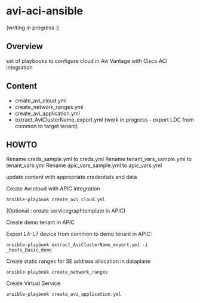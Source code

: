 # avi-aci-ansible
(writing in progress :)

## Overview
set of playbooks to configure cloud in Avi Vantage with Cisco ACI integration

## Content

- create_avi_cloud.yml
- create_network_ranges.yml
- create_avi_application.yml
- extract_AviClusterName_export.yml (work in progress - export LDC from common to target tenant)


## HOWTO

Rename creds_sample.yml to creds.yml
Rename tenant_vars_sample.yml to tenant_vars.yml
Rename apic_vars_sample.yml to apic_vars.yml

update content with appropriate credentials and data

Create Avi cloud with APIC integration
```
ansible-playbook create_avi_cloud.yml
```

(Optional : create servicegraphtemplate in APIC)

Create demo tenant in APIC

Export L4-L7 device from common to demo tenant in APIC:
```
ansible-playbook extract_AviClusterName_export.yml -i _hosts_Basic_demo
```

Create static ranges for SE address allocation in dataplane 
```
ansible-playbook create_network_ranges
```

Create Virtual Service
```
ansible-playbook create_avi_application.yml
```
